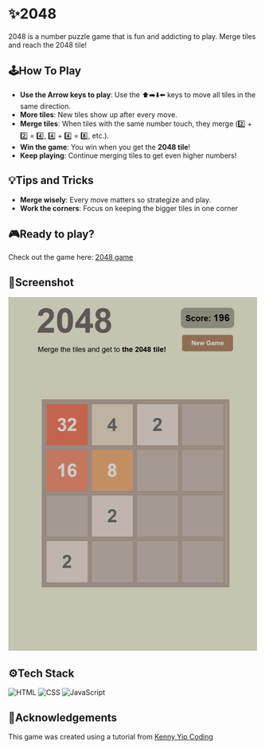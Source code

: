 # ✨2048

2048 is a number puzzle game that is fun and addicting to play. Merge tiles and reach the 2048 tile!

## 🕹️How To Play

- **Use the Arrow keys to play**: Use the ⬆️➡️⬇️⬅️ keys to move all tiles in the same direction.
- **More tiles**: New tiles show up after every move.
- **Merge tiles**: When tiles with the same number touch, they merge (2️⃣ + 2️⃣ = 4️⃣, 4️⃣ + 4️⃣ = 8️⃣, etc.).
- **Win the game**: You win when you get the **2048 tile**!
- **Keep playing**: Continue merging tiles to get even higher numbers!

## 💡Tips and Tricks

- **Merge wisely**: Every move matters so strategize and play.
- **Work the corners**: Focus on keeping the bigger tiles in one corner

## 🎮Ready to play?

Check out the game here: [2048 game](https://megzz24.github.io/2048/)

## 📸Screenshot

<img src="2048.png" alt="2048 Game Screenshot" width="500">

## ⚙️Tech Stack

![HTML](https://img.shields.io/badge/HTML-5-orange) ![CSS](https://img.shields.io/badge/CSS-3-blue) ![JavaScript](https://img.shields.io/badge/JavaScript-ES6-yellow)

## 🫶Acknowledgements

This game was created using a tutorial from [Kenny Yip Coding](https://www.youtube.com/watch?v=XM2n1gu4530&t=1s&pp=ygUNMjA0OCBjb2RlIHdlYg%3D%3D)
